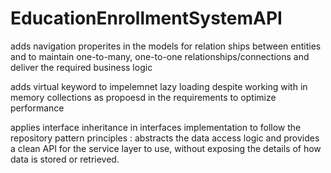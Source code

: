 # EducationEnrollmentSystemAPI

adds navigation properites in the models for relation ships between entities and to maintain one-to-many, one-to-one relationships/connections and deliver the required business logic 

adds virtual keyword to impelemnet lazy loading despite working with in memory collections as propoesd in the requirements to optimize performance 

applies interface inheritance in interfaces implementation to follow the repository pattern principles : abstracts the data access logic and provides a clean API for the service layer to use, without exposing the details of how data is stored or retrieved.
